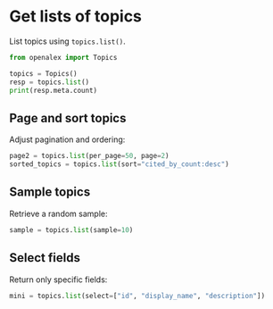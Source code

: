 # Get lists of topics

List topics using `topics.list()`.

```python
from openalex import Topics

topics = Topics()
resp = topics.list()
print(resp.meta.count)
```

## Page and sort topics

Adjust pagination and ordering:

```python
page2 = topics.list(per_page=50, page=2)
sorted_topics = topics.list(sort="cited_by_count:desc")
```

## Sample topics

Retrieve a random sample:

```python
sample = topics.list(sample=10)
```

## Select fields

Return only specific fields:

```python
mini = topics.list(select=["id", "display_name", "description"])
```
